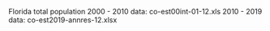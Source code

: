 Florida total population
2000 - 2010 data: co-est00int-01-12.xls
2010 - 2019 data: co-est2019-annres-12.xlsx
